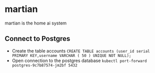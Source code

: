 # martian
martian is the home ai system

## Connect to Postgres
- Create the table accounts
`CREATE TABLE accounts (user_id serial PRIMARY KEY,username VARCHAR ( 50 ) UNIQUE NOT NULL);`
- Open connection to the postgres database
`kubectl port-forward postgres-9c7b87574-jm2bf 5432`